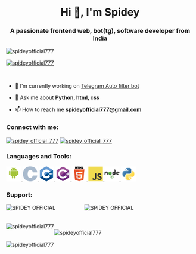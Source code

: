 <h1 align="center">Hi 👋, I'm Spidey</h1>
<h3 align="center">A passionate frontend web, bot(tg), software developer from India</h3>

<p align="left"> <img src="https://komarev.com/ghpvc/?username=spideyofficial777&label=Profile%20views&color=0e75b6&style=flat" alt="spideyofficial777" /> </p>

<p align="left"> <a href="https://github.com/ryo-ma/github-profile-trophy"><img src="https://github-profile-trophy.vercel.app/?username=spideyofficial777" alt="spideyofficial777" /></a> </p>

<p align="left"> <a href="https://twitter.com/" target="blank"><img src="https://img.shields.io/twitter/follow/?logo=twitter&style=for-the-badge" alt="" /></a> </p>

- 🔭 I’m currently working on [Telegram Auto filter bot](t.me/Spideycinemax_ai_bot)

- 💬 Ask me about **Python, html, css**

- 📫 How to reach me **spideyofficial777@gmail.com**

<h3 align="left">Connect with me:</h3>
<p align="left">
<a href="https://instagram.com/spidey_official_777" target="blank"><img align="center" src="https://raw.githubusercontent.com/rahuldkjain/github-profile-readme-generator/master/src/images/icons/Social/instagram.svg" alt="spidey_official_777" height="30" width="40" /></a>
<a href="https://www.youtube.com/c/spidey_official_777" target="blank"><img align="center" src="https://raw.githubusercontent.com/rahuldkjain/github-profile-readme-generator/master/src/images/icons/Social/youtube.svg" alt="spidey_official_777" height="30" width="40" /></a>
</p>

<h3 align="left">Languages and Tools:</h3>
<p align="left"> <a href="https://developer.android.com" target="_blank" rel="noreferrer"> <img src="https://raw.githubusercontent.com/devicons/devicon/master/icons/android/android-original-wordmark.svg" alt="android" width="40" height="40"/> </a> <a href="https://www.cprogramming.com/" target="_blank" rel="noreferrer"> <img src="https://raw.githubusercontent.com/devicons/devicon/master/icons/c/c-original.svg" alt="c" width="40" height="40"/> </a> <a href="https://www.w3schools.com/cpp/" target="_blank" rel="noreferrer"> <img src="https://raw.githubusercontent.com/devicons/devicon/master/icons/cplusplus/cplusplus-original.svg" alt="cplusplus" width="40" height="40"/> </a> <a href="https://www.w3schools.com/cs/" target="_blank" rel="noreferrer"> <img src="https://raw.githubusercontent.com/devicons/devicon/master/icons/csharp/csharp-original.svg" alt="csharp" width="40" height="40"/> </a> <a href="https://www.w3.org/html/" target="_blank" rel="noreferrer"> <img src="https://raw.githubusercontent.com/devicons/devicon/master/icons/html5/html5-original-wordmark.svg" alt="html5" width="40" height="40"/> </a> <a href="https://developer.mozilla.org/en-US/docs/Web/JavaScript" target="_blank" rel="noreferrer"> <img src="https://raw.githubusercontent.com/devicons/devicon/master/icons/javascript/javascript-original.svg" alt="javascript" width="40" height="40"/> </a> <a href="https://nodejs.org" target="_blank" rel="noreferrer"> <img src="https://raw.githubusercontent.com/devicons/devicon/master/icons/nodejs/nodejs-original-wordmark.svg" alt="nodejs" width="40" height="40"/> </a> <a href="https://www.python.org" target="_blank" rel="noreferrer"> <img src="https://raw.githubusercontent.com/devicons/devicon/master/icons/python/python-original.svg" alt="python" width="40" height="40"/> </a> </p>

<h3 align="left">Support:</h3>
<p><a href="https://www.buymeacoffee.com/SPIDEY OFFICIAL "> <img align="left" src="https://cdn.buymeacoffee.com/buttons/v2/default-yellow.png" height="50" width="210" alt="SPIDEY OFFICIAL " /></a><a href="https://ko-fi.com/SPIDEY OFFICIAL "> <img align="left" src="https://cdn.ko-fi.com/cdn/kofi3.png?v=3" height="50" width="210" alt="SPIDEY OFFICIAL " /></a></p><br><br>

<p><img align="left" src="https://github-readme-stats.vercel.app/api/top-langs?username=spideyofficial777&show_icons=true&locale=en&layout=compact" alt="spideyofficial777" /></p>

<p>&nbsp;<img align="center" src="https://github-readme-stats.vercel.app/api?username=spideyofficial777&show_icons=true&locale=en" alt="spideyofficial777" /></p>

<p><img align="center" src="https://github-readme-streak-stats.herokuapp.com/?user=spideyofficial777&" alt="spideyofficial777" /></p>
